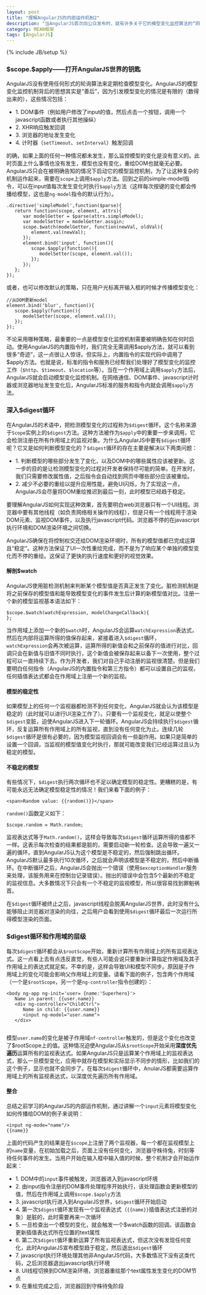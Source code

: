 ```yaml
---
layout: post
title: "理解AngularJS的内部运作机制2"
description: "当AngularJS首次向公众发布时，就有许多关于它的模型变化监控算法的“阴谋论”。其中最被津津乐道的一种是，怀疑AngularJS使用了某种轮询机制。这种机制可能是每隔一小段时间就去检查模型值的变化，如果发现变化，就重绘DOM，所有这些猜测都是错误的。"
category: MEAN框架
tags: [AngularJS]
---
```

{% include JB/setup %}

<div class="p-section">
	<h3>$scope.$apply——打开AngularJS世界的钥匙</h3>
	<p>AngularJS没有使用任何形式的轮询算法来定期检查模型变化。AngularJS的模型变化监控机制背后的思想其实是“善后”，因为引发模型变化的情况是有限的（数得出来的），这些情况包括：</p>
	<ul>
		<li>1. DOM事件（例如用户修改了input的值，然后点击一个按钮，调用一个javascript函数或者执行其他操纵）</li>
		<li>2. XHR响应触发回调</li>
		<li>3. 浏览器的地址发生变化</li>
		<li>4. 计时器（<code>setTimeout</code>、<code>setInterval</code>）触发回调</li>
	</ul>
	<p>的确，如果上面的任何一种情况都未发生，那么监控模型的变化是没有意义的。此时页面上什么事情也没有发生，模型也没有变化，重绘DOM也就毫无必要。AngularJS只会在被明确告知的情况下启动它的模型监控机制，为了让这种复杂的机制运作起来，需要在<code>scope</code>上调用<code>$apply</code>方法。回到之前的simple-model指令，可以在input值每次发生变化时执行<code>$apply</code>方法（这样每次按键的变化都会传播给模型，这也是<code>ng-model</code>指令的默认行为）。</p>
<pre><code class="javascript">.directive('simpleModel',function($parse){
   return function(scope, element, attrs){
      var modelGetter = $parse(attrs.simpleModel);
	  var modelSetter = modelGetter.assgin;
	  scope.$watch(modelGetter, function(newVal, oldVal){
	     element.val(newVal);
	  });
	  element.bind('input', function(){
	     scope.$apply(function(){
		    modelSetter(scope, element.val());
		 });
	  });
   };
});
</code></pre>
	<p>或者，也可以修改默认的策略，只在用户光标离开输入框的时候才传播模型变化：</p>
<pre><code class="javascript">//从DOM更新model
element.bind('blur', function(){
   scope.$apply(function(){
      modelSetter(scope, element.val());
   });
});
</code></pre>
	<p>不论采用哪种策略，最重要的一点是模型变化监控机制需要被明确告知在何时启动。使用AngularJS的内置指令时，我们完全无需调用$apply方法，就可以看到很多“奇迹”，这一点很让人惊讶。但实际上，内置指令的实现代码中调用了$apply方法。也就是说，标准的指令和服务已经帮我们处理好了模型变化的监控工作（<code>$http</code>、<code>$timeout</code>、<code>$location</code>等）。当在一个作用域上调用<code>$apply</code>方法后，AngularJS就会启动模型变化监控机制。在网络通信、DOM事件、javascript计时器或浏览器地址发生变化后，AngularJS标准的服务和指令内就会调用<code>$apply</code>方法。</p>
	
</div>

<div class="p-section">
	<h3>深入$digest循环</h3>
	<p>在AngularJS的术语中，把检测模型变化的过程称为<code>$digest</code>循环。这个名称来源于<code>Scope</code>实例上的<code>$digest</code>方法。这种方法被作为<code>$apply</code>中的重要一步来调用，它会检测注册在所有作用域上的监视对象。为什么AngularJS中要有<code>$digest</code>循环呢？它又是如何判断模型变化的？<code>$digest</code>循环的存在主要是解决以下两类问题：</p>
	<ul>
		<li>1. 判断模型的哪些部分发生了变化，以及DOM中的哪些属性应该被更新。这一步的目的是让检测模型变化的过程对开发者保持尽可能的简单。在开发时，我们只需要修改属性值，之后指令会自动找到网页中哪些部分应该被重绘。</li>
		<li>2. 减少不必要的重绘以提升应用性能，避免UI闪烁，为了实现这一点，AngularJS会尽量将DOM重绘推迟到最后一刻，此时模型已经趋于稳定。</li>
	</ul>
	<p>要理解AngularJS如何实现这种效果，首先要明白web浏览器只有一个UI线程。浏览器中要有其他线程（如负责网络相关操作的线程），但是只有一个线程用于渲染DOM元素、监视DOM事件，以及执行javascript代码。浏览器不停的在javascript执行环境和DOM渲染环境之间切换。</p>
	<p>AngularJS确保在将控制权交还给DOM渲染环境时，所有的模型值都已完成运算且“稳定”。这种方法保证了UI一次性重绘完成，而不是为了响应某个单独的模型变化而不停的重绘。这保证了更快的执行速度和更好的视觉效果。</p>
	<h4>解剖$watch</h4>
	<p>AngularJS使用脏检测机制来判断某个模型值是否真正发生了变化。脏检测机制是将之前保存的模型值和能导致模型变化的事件发生后计算的新模型值对比。注册一个新的模型监视基本语法如下：</p>
<pre><code class="javascript">$scope.$watch(watchExpression, modelChangeCallback){
};
</code></pre>
	<p>当作用域上添加一个新的<code>$watch</code>时，AngularJS会运算<code>watchExpression</code>表达式，然后在内部将运算所得的值保存起来，紧接着进入<code>$digest</code>循环，<code>watchExpression</code>会再次被运算，运算所得的新值会和之前保存的值进行对比，回调只会在新值与旧值不同时执行，这个新值会被保存起来以备下一次使用，整个过程可以一直持续下去。作为开发者，我们对自己手动注册的监视很清楚。但是我们要明白任何指令（AngularJS的内置指令和第三方指令）都可以设置自己的监视，任何插值表达式都会在作用域上注册一个新的监视。</p>
	<h4>模型的稳定性</h4>
	<p>如果模型上的任何一个监视器都检测不到任何变化，AngularJS就会认为该模型是稳定的（此时就可以进行UI渲染工作了）。只要有一个监视变化，就足以使整个<code>$digest</code>变脏，迫使AngularJS进入下一轮循环。AngularJS会持续执行<code>$digest</code>循环，反复运算所有作用域上的所有监视，直到没有任何变化为止。连续几轮<code>$digest</code>循环是很有必要的，因为模型监视回调会有一些副作用。如果只是简单的设置一个回调，当监视的模型值变化时执行，那就可能改变我们已经运算过且认为稳定的模型。</p>
	<h4>不稳定的模型</h4>
	<p>有些情况下，<code>$digest</code>执行两次循环也不足以确定模型的稳定性。更糟糕的是，有可能永远无法确定模型稳定性的情况！我们来看下面的例子：</p>
<pre><code class="html">&lt;span&gt;Random value: &#123;&#123;random()&#125;&#125;&lt;/span&gt;
</code></pre>
	<p><code>random()</code>函数定义如下：</p>
<pre><code class="javascript">$scope.random = Math.random;
</code></pre>
	<p>监视表达式等于<code>Math.random()</code>，这样会导致每次<code>$digest</code>循环运算所得的值都不一样。这表示每次检查的结果都是脏的，需要启动新一轮检查。这会导致一遍又一遍的循环。直到AngularJS认为这个模型是不稳定的，然后强制跳出循环。AngularJS默认最多执行10次循环，之后就会声明该模型是不稳定的，然后中断循环。在中断循环之后，AngularJS会抛出一个错误（使用<code>$exceptionHandler</code>服务来处理，该服务用来在控制台记录错误）。抛出的错误中会包含5个最新的不稳定的监视信息。大多数情况下只会有一个不稳定的监视模型，所以很容易找到罪魁祸首。</p>
	<p>在<code>$digest</code>循环被终止之后，javascript线程会脱离AngularJS世界，此时没有什么能够阻止浏览器对渲染的向往，之后用户会看到使用<code>$digest</code>循环最后一次运行所得模型渲染的页面。</p>
</div>

<div class="p-section">
	<h3>$digest循环和作用域的层级</h3>
	<p>每次<code>$digest</code>循环都会从<code>$rootScope</code>开始，重新计算所有作用域上的所有监视表达式。这一点看上去有点违反直觉，有些人可能会说只要重新计算指定作用域及其子作用域上的表达式就足矣。不幸的是，这样会导致UI和模型不同步。原因是子作用域上的变化可能会影响父作用域上的变量。请看下面的例子，包含两个作用域（一个是<code>$rootScope</code>，另一个是<code>ng-controller</code>指令创建的）：</p>
<pre><code class="html">&lt;body ng-app ng-init='user= &#123;name:'Superhero&#125;'&gt;
   Name in parent: &#123;&#123;user.name&#125;&#125;
   &lt;div ng-controller="ChildCtrl"&gt;
      Name in child: &#123;&#123;user.name&#125;&#125;
	  &lt;input ng-model="user.name"&gt;
   &lt;/div&gt;
</body>
</code></pre>
	<p>模型<code>user.name</code>的变化是被子作用域<code>nf-controller</code>触发的，但是这个变化也改变了$rootScope上的值。这种情况迫使AngularJS从<code>$rootScope</code>开始采用<strong>深度优先遍历</strong>运算所有的监视表达式。如果AngularJS只是运算某个作用域上的监视表达式，那么一旦模型变化，应用中就存在模型和实际显示不同步的情形，比如我们的这个例子，显示也就不会同步了。在每次<code>$digest</code>循环中，AnularJS都需要运算作用域上的所有监视表达式，以深度优先遍历所有作用域。</p>
	<h4>整合</h4>
	<p>总结之前学习的AngularJS的内部运作机制，通过讲解一个<code>input</code>元素将模型变化如何传播给DOM的例子来说明：</p>
<pre><code class="html">&lt;input ng-mode="name"/&gt;
&#123;&#123;name&#125;&#125;
</code></pre>
	<p>上面的代码产生的结果是在<code>$scope</code>上注册了两个监视器，每一个都在监视模型上的<code>name</code>变量，在初始加载之后，页面上没有任何变化，浏览器守株待兔，时刻等待任何事件的发生。当用户开始在输入框中输入值的时候，整个机制才会开始运作起来：</p>
	<ul>
	   <li>1. DOM中的<code>input</code>事件被触发，浏览器进入到javascript环境</li>
	   <li>2. 由input指令注册的DOM事件处理程序开始执行，该处理函数会更新模型的值，然后在作用域上调用<code>$scope.$apply</code>方法</li>
	   <li>3. javascript执行进入到AngularJS世界，<code>$digest</code>循环开始启动</li>
	   <li>4. 第一次<code>$digest</code>循环发现有一个监视表达式（<code>&#123;&#123;name&#125;&#125;</code>插值表达式注册的对象）是脏的，此时需要再来一次循环</li>
	   <li>5. 一旦检查出一个模型的变化，就会触发一个$watch函数的回调。该函数会更新插值表达式所在位置的</code>text</code>属性</li>
	   <li>6. 第二次<code>$digest</code>循环重新运算了所有监视表达式，但这次没有发现任何变化，此时AngularJS宣布模型趋于稳定，然后退出<code>$digest</code>循环</li>
	   <li>7. javascript执行环境处理其他非AngularJS代码，大多数情况下没有这类代码，之后浏览器退出javascript执行环境</li>
	   <li>8. UI线程切换到DOM渲染环境，浏览器重绘那个text属性发生变化的DOM节点</li>
	   <li>9. 在重绘完成之后，浏览器回到守株待兔阶段</li>
	</ul>
</div>


